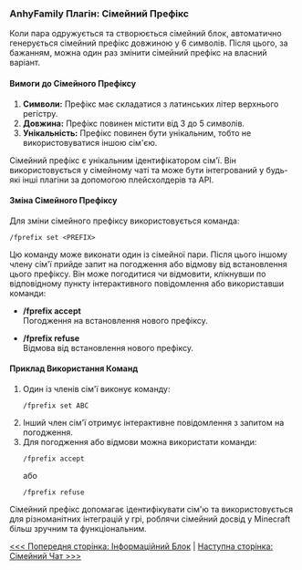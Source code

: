 ### AnhyFamily Плагін: Сімейний Префікс

Коли пара одружується та створюється сімейний блок, автоматично генерується сімейний префікс довжиною у 6 символів. Після цього, за бажанням, можна один раз змінити сімейний префікс на власний варіант.

#### Вимоги до Сімейного Префіксу

1. **Символи:** Префікс має складатися з латинських літер верхнього регістру.
2. **Довжина:** Префікс повинен містити від 3 до 5 символів.
3. **Унікальність:** Префікс повинен бути унікальним, тобто не використовуватися іншою сім'єю.

Сімейний префікс є унікальним ідентифікатором сім'ї. Він використовується у сімейному чаті та може бути інтегрований у будь-які інші плагіни за допомогою плейсхолдерів та API.

#### Зміна Сімейного Префіксу

Для зміни сімейного префіксу використовується команда:

```
/fprefix set <PREFIX>
```

Цю команду може виконати один із сімейної пари. Після цього іншому члену сім'ї прийде запит на погодження або відмову від встановлення цього префіксу. Він може погодитися чи відмовити, клікнувши по відповідному пункту інтерактивного повідомлення або використавши команди:

- **/fprefix accept**  
  Погодження на встановлення нового префіксу.

- **/fprefix refuse**  
  Відмова від встановлення нового префіксу.

#### Приклад Використання Команд

1. Один із членів сім'ї виконує команду:
   ```
   /fprefix set ABC
   ```
2. Інший член сім'ї отримує інтерактивне повідомлення з запитом на погодження.
3. Для погодження або відмови можна використати команди:
   ```
   /fprefix accept
   ```
   або
   ```
   /fprefix refuse
   ```

Сімейний префікс допомагає ідентифікувати сім'ю та використовується для різноманітних інтеграцій у грі, роблячи сімейний досвід у Minecraft більш зручним та функціональним.

[<<< Попередня сторінка: Інформаційний Блок](info.md) | [Наступна сторінка: Сімейний Чат >>>](chat.md)